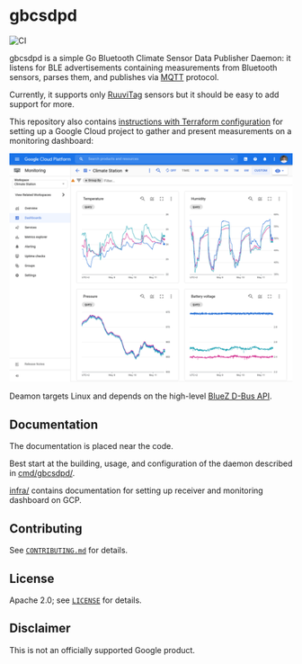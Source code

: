 # gbcsdpd

![CI](https://github.com/p2004a/gbcsdpd/actions/workflows/ci.yaml/badge.svg)

gbcsdpd is a simple Go Bluetooth Climate Sensor Data Publisher Daemon: it
listens for BLE advertisements containing measurements from Bluetooth sensors,
parses them, and publishes via [MQTT](https://mqtt.org/) protocol.

Currently, it supports only [RuuviTag](https://ruuvi.com/ruuvitag/) sensors but
it should be easy to add support for more.

This repository also contains
[instructions with Terraform configuration](infra/) for setting up a Google
Cloud project to gather and present measurements on a monitoring dashboard:

<img src="docs/dashboard-screenshot.png" width="600">

Deamon targets Linux and depends on the high-level
[BlueZ D-Bus API](https://git.kernel.org/pub/scm/bluetooth/bluez.git/tree/doc/).

## Documentation

The documentation is placed near the code.

Best start at the building, usage, and configuration of the daemon described in
[cmd/gbcsdpd/](cmd/gbcsdpd/).

[infra/](infra/) contains documentation for setting up receiver and monitoring
dashboard on GCP.

## Contributing

See [`CONTRIBUTING.md`](CONTRIBUTING.md) for details.

## License

Apache 2.0; see [`LICENSE`](LICENSE) for details.

## Disclaimer

This is not an officially supported Google product.
